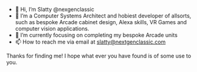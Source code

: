 - 👋 Hi, I’m Slatty @nexgenclassic
- 👀 I’m a Computer Systems Architect and hobiest developer of allsorts, such as bespoke Arcade cabinet design, Alexa skills, VR Games and computer vision applications.
- 🌱 I’m currently focusing on completing my bespoke Arcade units
- 📫 How to reach me via email at slatty@nextgenclassic.com

Thanks for finding me! I hope what ever you have found is of some use to you.
